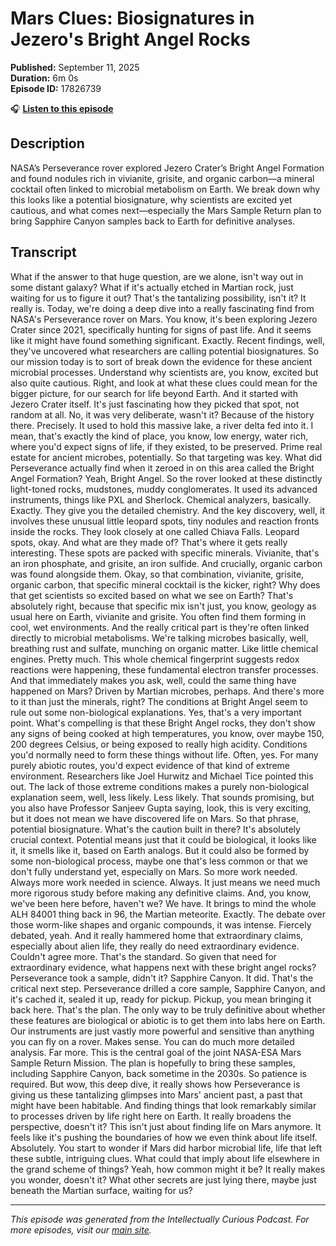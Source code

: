 # Mars Clues: Biosignatures in Jezero's Bright Angel Rocks

**Published:** September 11, 2025  
**Duration:** 6m 0s  
**Episode ID:** 17826739

🎧 **[Listen to this episode](https://intellectuallycurious.buzzsprout.com/2529712/episodes/17826739-mars-clues-biosignatures-in-jezero's-bright-angel-rocks)**

## Description

NASA’s Perseverance rover explored Jezero Crater’s Bright Angel Formation and found nodules rich in vivianite, grisite, and organic carbon—a mineral cocktail often linked to microbial metabolism on Earth. We break down why this looks like a potential biosignature, why scientists are excited yet cautious, and what comes next—especially the Mars Sample Return plan to bring Sapphire Canyon samples back to Earth for definitive analyses.

## Transcript

What if the answer to that huge question, are we alone, isn't way out in some distant galaxy? What if it's actually etched in Martian rock, just waiting for us to figure it out? That's the tantalizing possibility, isn't it? It really is. Today, we're doing a deep dive into a really fascinating find from NASA's Perseverance rover on Mars. You know, it's been exploring Jezero Crater since 2021, specifically hunting for signs of past life. And it seems like it might have found something significant. Exactly. Recent findings, well, they've uncovered what researchers are calling potential biosignatures. So our mission today is to sort of break down the evidence for these ancient microbial processes. Understand why scientists are, you know, excited but also quite cautious. Right, and look at what these clues could mean for the bigger picture, for our search for life beyond Earth. And it started with Jezero Crater itself. It's just fascinating how they picked that spot, not random at all. No, it was very deliberate, wasn't it? Because of the history there. Precisely. It used to hold this massive lake, a river delta fed into it. I mean, that's exactly the kind of place, you know, low energy, water rich, where you'd expect signs of life, if they existed, to be preserved. Prime real estate for ancient microbes, potentially. So that targeting was key. What did Perseverance actually find when it zeroed in on this area called the Bright Angel Formation? Yeah, Bright Angel. So the rover looked at these distinctly light-toned rocks, mudstones, muddy conglomerates. It used its advanced instruments, things like PXL and Sherlock. Chemical analyzers, basically. Exactly. They give you the detailed chemistry. And the key discovery, well, it involves these unusual little leopard spots, tiny nodules and reaction fronts inside the rocks. They look closely at one called Chiava Falls. Leopard spots, okay. And what are they made of? That's where it gets really interesting. These spots are packed with specific minerals. Vivianite, that's an iron phosphate, and grisite, an iron sulfide. And crucially, organic carbon was found alongside them. Okay, so that combination, vivianite, grisite, organic carbon, that specific mineral cocktail is the kicker, right? Why does that get scientists so excited based on what we see on Earth? That's absolutely right, because that specific mix isn't just, you know, geology as usual here on Earth, vivianite and grisite. You often find them forming in cool, wet environments. And the really critical part is they're often linked directly to microbial metabolisms. We're talking microbes basically, well, breathing rust and sulfate, munching on organic matter. Like little chemical engines. Pretty much. This whole chemical fingerprint suggests redox reactions were happening, these fundamental electron transfer processes. And that immediately makes you ask, well, could the same thing have happened on Mars? Driven by Martian microbes, perhaps. And there's more to it than just the minerals, right? The conditions at Bright Angel seem to rule out some non-biological explanations. Yes, that's a very important point. What's compelling is that these Bright Angel rocks, they don't show any signs of being cooked at high temperatures, you know, over maybe 150, 200 degrees Celsius, or being exposed to really high acidity. Conditions you'd normally need to form these things without life. Often, yes. For many purely abiotic routes, you'd expect evidence of that kind of extreme environment. Researchers like Joel Hurwitz and Michael Tice pointed this out. The lack of those extreme conditions makes a purely non-biological explanation seem, well, less likely. Less likely. That sounds promising, but you also have Professor Sanjeev Gupta saying, look, this is very exciting, but it does not mean we have discovered life on Mars. So that phrase, potential biosignature. What's the caution built in there? It's absolutely crucial context. Potential means just that it could be biological, it looks like it, it smells like it, based on Earth analogs. But it could also be formed by some non-biological process, maybe one that's less common or that we don't fully understand yet, especially on Mars. So more work needed. Always more work needed in science. Always. It just means we need much more rigorous study before making any definitive claims. And, you know, we've been here before, haven't we? We have. It brings to mind the whole ALH 84001 thing back in 96, the Martian meteorite. Exactly. The debate over those worm-like shapes and organic compounds, it was intense. Fiercely debated, yeah. And it really hammered home that extraordinary claims, especially about alien life, they really do need extraordinary evidence. Couldn't agree more. That's the standard. So given that need for extraordinary evidence, what happens next with these bright angel rocks? Perseverance took a sample, didn't it? Sapphire Canyon. It did. That's the critical next step. Perseverance drilled a core sample, Sapphire Canyon, and it's cached it, sealed it up, ready for pickup. Pickup, you mean bringing it back here. That's the plan. The only way to be truly definitive about whether these features are biological or abiotic is to get them into labs here on Earth. Our instruments are just vastly more powerful and sensitive than anything you can fly on a rover. Makes sense. You can do much more detailed analysis. Far more. This is the central goal of the joint NASA-ESA Mars Sample Return Mission. The plan is hopefully to bring these samples, including Sapphire Canyon, back sometime in the 2030s. So patience is required. But wow, this deep dive, it really shows how Perseverance is giving us these tantalizing glimpses into Mars' ancient past, a past that might have been habitable. And finding things that look remarkably similar to processes driven by life right here on Earth. It really broadens the perspective, doesn't it? This isn't just about finding life on Mars anymore. It feels like it's pushing the boundaries of how we even think about life itself. Absolutely. You start to wonder if Mars did harbor microbial life, life that left these subtle, intriguing clues. What could that imply about life elsewhere in the grand scheme of things? Yeah, how common might it be? It really makes you wonder, doesn't it? What other secrets are just lying there, maybe just beneath the Martian surface, waiting for us?

---
*This episode was generated from the Intellectually Curious Podcast. For more episodes, visit our [main site](https://intellectuallycurious.buzzsprout.com).*
